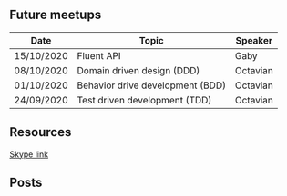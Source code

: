 ## Future meetups

Date | Topic | Speaker
---- | ----- | -------
15/10/2020 | Fluent API | Gaby
08/10/2020 | Domain driven design (DDD) | Octavian
01/10/2020| Behavior drive development (BDD) | Octavian
24/09/2020| Test driven development (TDD) | Octavian

## Resources

[Skype link](https://join.skype.com/aVPiBEnRdtNK)

## Posts
